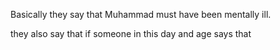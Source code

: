 
Basically they say that Muhammad must have been mentally ill.

they also say that if someone in this day and age says that 